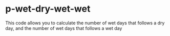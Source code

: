 # p-wet-dry-wet-wet
This code allows you to calculate the number of wet days that follows a dry day, and the number of wet days that follows a wet day
